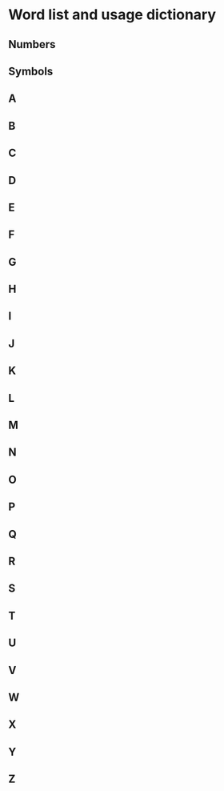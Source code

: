 # Word list and usage dictionary

## Numbers
## Symbols
## A
## B
## C
## D
## E
## F
## G
## H
## I
## J
## K
## L
## M
## N
## O
## P
## Q
## R
## S
## T
## U
## V
## W
## X
## Y
## Z
